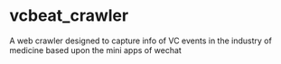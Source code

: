# vcbeat_crawler
A web crawler designed to capture info of VC events in the industry of medicine based upon the mini apps of wechat
